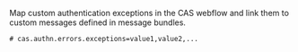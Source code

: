 Map custom authentication exceptions in the CAS webflow and link them to custom messages defined in message bundles.

```properties
# cas.authn.errors.exceptions=value1,value2,...
```
